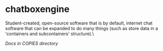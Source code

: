 # chatboxengine
Student-created, open-source software that is by default, internet chat software that can be expanded to do many things (such as store data in a 'containers and subcontainers' structure).\

*Docs in COPIES directory*
